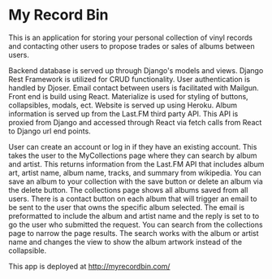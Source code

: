 # My Record Bin

This is an application for storing your personal collection of vinyl records and contacting other
users to propose trades or sales of albums between users.

Backend database is served up through Django's models and views. Django Rest Framework is utilized for CRUD functionality. User authentication is handled by Djoser. Email contact between users is facilitated with Mailgun. Front end is build using React. Materialize is used for styling of buttons, collapsibles, modals, ect. Website is served up using Heroku. Album information is served up from the Last.FM third party API. This API is proxied from Django and accessed through React via fetch calls from React to Django url end points.

User can create an account or log in if they have an existing account. This takes the user to the MyCollections page where they can search by album and artist. This returns information from the Last.FM API that includes album art, artist name, album name, tracks, and summary from wikipedia. You can save an album to your collection with the save button or delete an album via the delete button. The collections page shows all albums saved from all users. There is a contact button on each album that will trigger an email to be sent to the user that owns the specific album selected. The email is preformatted to include the album and artist name and the reply is set to to go the user who submitted the request. You can search from the collections page to narrow the page results. The search works with the album or artist name and changes the view to show the album artwork instead of the collapsible.

This app is deployed at http://myrecordbin.com/
